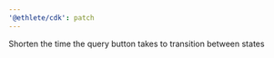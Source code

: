 ```yaml
---
'@ethlete/cdk': patch
---
```


Shorten the time the query button takes to transition between states
